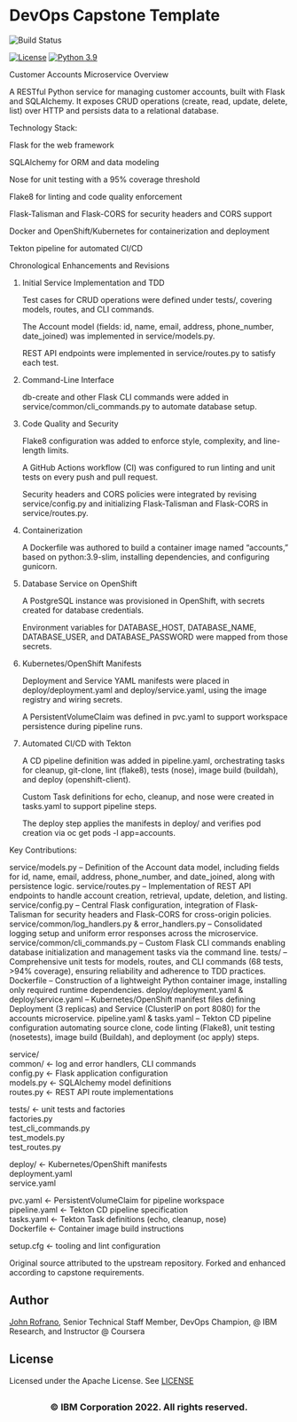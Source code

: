 # DevOps Capstone Template

![Build Status](https://github.com/vicda9/devops-capstone-project/actions/workflows/ci-build.yaml/badge.svg)


[![License](https://img.shields.io/badge/License-Apache%202.0-blue.svg)](https://opensource.org/licenses/Apache-2.0)
[![Python 3.9](https://img.shields.io/badge/Python-3.9-green.svg)](https://shields.io/)

Customer Accounts Microservice
Overview

A RESTful Python service for managing customer accounts, built with Flask and SQLAlchemy. It exposes CRUD operations (create, read, update, delete, list) over HTTP and persists data to a relational database.


Technology Stack:

Flask for the web framework

SQLAlchemy for ORM and data modeling

Nose for unit testing with a 95% coverage threshold

Flake8 for linting and code quality enforcement

Flask-Talisman and Flask-CORS for security headers and CORS support

Docker and OpenShift/Kubernetes for containerization and deployment

Tekton pipeline for automated CI/CD


Chronological Enhancements and Revisions

1. Initial Service Implementation and TDD

    Test cases for CRUD operations were defined under tests/, covering models, routes, and CLI commands.

    The Account model (fields: id, name, email, address, phone_number, date_joined) was implemented in service/models.py.

    REST API endpoints were implemented in service/routes.py to satisfy each test.

2. Command-Line Interface

    db-create and other Flask CLI commands were added in service/common/cli_commands.py to automate database setup.

3. Code Quality and Security

    Flake8 configuration was added to enforce style, complexity, and line-length limits.
 
    A GitHub Actions workflow (CI) was configured to run linting and unit tests on every push and pull request.

    Security headers and CORS policies were integrated by revising service/config.py and initializing Flask-Talisman and Flask-CORS in service/routes.py.

4. Containerization

    A Dockerfile was authored to build a container image named “accounts,” based on python:3.9-slim, installing dependencies, and configuring gunicorn.

5. Database Service on OpenShift

    A PostgreSQL instance was provisioned in OpenShift, with secrets created for database credentials.

    Environment variables for DATABASE_HOST, DATABASE_NAME, DATABASE_USER, and DATABASE_PASSWORD were mapped from those secrets.

5. Kubernetes/OpenShift Manifests

    Deployment and Service YAML manifests were placed in deploy/deployment.yaml and deploy/service.yaml, using the image registry and wiring secrets.

    A PersistentVolumeClaim was defined in pvc.yaml to support workspace persistence during pipeline runs.

7. Automated CI/CD with Tekton

    A CD pipeline definition was added in pipeline.yaml, orchestrating tasks for cleanup, git-clone, lint (flake8), tests (nose), image build (buildah), and deploy (openshift-client).

    Custom Task definitions for echo, cleanup, and nose were created in tasks.yaml to support pipeline steps.

    The deploy step applies the manifests in deploy/ and verifies pod creation via oc get pods -l app=accounts.


Key Contributions:

service/models.py – Definition of the Account data model, including fields for id, name, email, address, phone_number, and date_joined, along with persistence logic.
service/routes.py – Implementation of REST API endpoints to handle account creation, retrieval, update, deletion, and listing.
service/config.py – Central Flask configuration, integration of Flask-Talisman for security headers and Flask-CORS for cross-origin policies.
service/common/log_handlers.py & error_handlers.py – Consolidated logging setup and uniform error responses across the microservice.
service/common/cli_commands.py – Custom Flask CLI commands enabling database initialization and management tasks via the command line.
tests/ – Comprehensive unit tests for models, routes, and CLI commands (68 tests, >94% coverage), ensuring reliability and adherence to TDD practices.
Dockerfile – Construction of a lightweight Python container image, installing only required runtime dependencies.
deploy/deployment.yaml & deploy/service.yaml – Kubernetes/OpenShift manifest files defining Deployment (3 replicas) and Service (ClusterIP on port 8080) for the accounts microservice.
pipeline.yaml & tasks.yaml – Tekton CD pipeline configuration automating source clone, code linting (Flake8), unit testing (nosetests), image build (Buildah), and deployment (oc apply) steps.



service/  
  common/        ← log and error handlers, CLI commands  
  config.py      ← Flask application configuration  
  models.py      ← SQLAlchemy model definitions  
  routes.py      ← REST API route implementations  

tests/           ← unit tests and factories  
  factories.py  
  test_cli_commands.py  
  test_models.py  
  test_routes.py  

deploy/          ← Kubernetes/OpenShift manifests  
  deployment.yaml  
  service.yaml  

pvc.yaml         ← PersistentVolumeClaim for pipeline workspace  
pipeline.yaml    ← Tekton CD pipeline specification  
tasks.yaml       ← Tekton Task definitions (echo, cleanup, nose)  
Dockerfile       ← Container image build instructions  

setup.cfg        ← tooling and lint configuration  



Original source attributed to the upstream repository. Forked and enhanced according to capstone requirements.
## Author

[John Rofrano](https://www.coursera.org/instructor/johnrofrano), Senior Technical Staff Member, DevOps Champion, @ IBM Research, and Instructor @ Coursera

## License

Licensed under the Apache License. See [LICENSE](LICENSE)

## <h3 align="center"> © IBM Corporation 2022. All rights reserved. <h3/>
